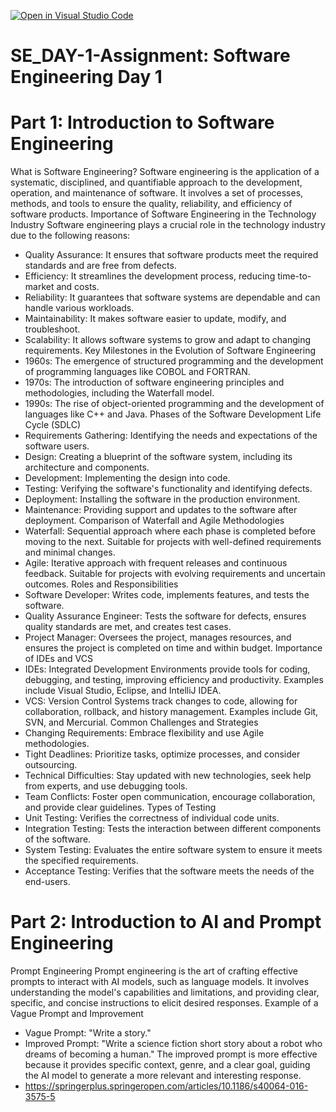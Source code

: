 [![Open in Visual Studio Code](https://classroom.github.com/assets/open-in-vscode-2e0aaae1b6195c2367325f4f02e2d04e9abb55f0b24a779b69b11b9e10269abc.svg)](https://classroom.github.com/online_ide?assignment_repo_id=15805817&assignment_repo_type=AssignmentRepo)

# SE_DAY-1-Assignment: Software Engineering Day 1
# Part 1: Introduction to Software Engineering
What is Software Engineering?
Software engineering is the application of a systematic, disciplined, and quantifiable approach to the development, operation, and maintenance of software. It involves a set of processes, methods, and tools to ensure the quality, reliability, and efficiency of software products.
Importance of Software Engineering in the Technology Industry
Software engineering plays a crucial role in the technology industry due to the following reasons:
 * Quality Assurance: It ensures that software products meet the required standards and are free from defects.
 * Efficiency: It streamlines the development process, reducing time-to-market and costs.
 * Reliability: It guarantees that software systems are dependable and can handle various workloads.
 * Maintainability: It makes software easier to update, modify, and troubleshoot.
 * Scalability: It allows software systems to grow and adapt to changing requirements.
Key Milestones in the Evolution of Software Engineering
 * 1960s: The emergence of structured programming and the development of programming languages like COBOL and FORTRAN.
 * 1970s: The introduction of software engineering principles and methodologies, including the Waterfall model.
 * 1990s: The rise of object-oriented programming and the development of languages like C++ and Java.
Phases of the Software Development Life Cycle (SDLC)
 * Requirements Gathering: Identifying the needs and expectations of the software users.
 * Design: Creating a blueprint of the software system, including its architecture and components.
 * Development: Implementing the design into code.
 * Testing: Verifying the software's functionality and identifying defects.
 * Deployment: Installing the software in the production environment.
 * Maintenance: Providing support and updates to the software after deployment.
Comparison of Waterfall and Agile Methodologies
 * Waterfall: Sequential approach where each phase is completed before moving to the next. Suitable for projects with well-defined requirements and minimal changes.
 * Agile: Iterative approach with frequent releases and continuous feedback. Suitable for projects with evolving requirements and uncertain outcomes.
Roles and Responsibilities
 * Software Developer: Writes code, implements features, and tests the software.
 * Quality Assurance Engineer: Tests the software for defects, ensures quality standards are met, and creates test cases.
 * Project Manager: Oversees the project, manages resources, and ensures the project is completed on time and within budget.
Importance of IDEs and VCS
 * IDEs: Integrated Development Environments provide tools for coding, debugging, and testing, improving efficiency and productivity. Examples include Visual Studio, Eclipse, and IntelliJ IDEA.
 * VCS: Version Control Systems track changes to code, allowing for collaboration, rollback, and history management. Examples include Git, SVN, and Mercurial.
Common Challenges and Strategies
 * Changing Requirements: Embrace flexibility and use Agile methodologies.
 * Tight Deadlines: Prioritize tasks, optimize processes, and consider outsourcing.
 * Technical Difficulties: Stay updated with new technologies, seek help from experts, and use debugging tools.
 * Team Conflicts: Foster open communication, encourage collaboration, and provide clear guidelines.
Types of Testing
 * Unit Testing: Verifies the correctness of individual code units.
 * Integration Testing: Tests the interaction between different components of the software.
 * System Testing: Evaluates the entire software system to ensure it meets the specified requirements.
 * Acceptance Testing: Verifies that the software meets the needs of the end-users.
# Part 2: Introduction to AI and Prompt Engineering
Prompt Engineering
Prompt engineering is the art of crafting effective prompts to interact with AI models, such as language models. It involves understanding the model's capabilities and limitations, and providing clear, specific, and concise instructions to elicit desired responses.
Example of a Vague Prompt and Improvement
 * Vague Prompt: "Write a story."
 * Improved Prompt: "Write a science fiction short story about a robot who dreams of becoming a human."
The improved prompt is more effective because it provides specific context, genre, and a clear goal, guiding the AI model to generate a more relevant and interesting response.
 * https://springerplus.springeropen.com/articles/10.1186/s40064-016-3575-5

